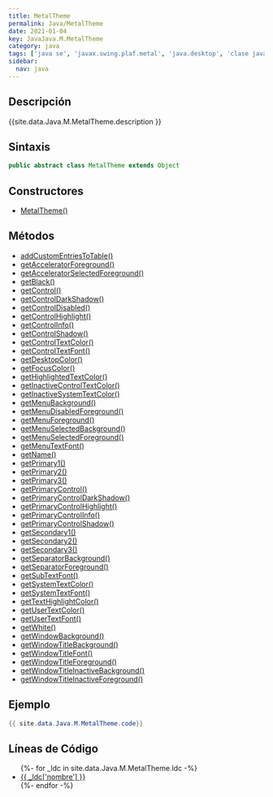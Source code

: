 ```yaml
---
title: MetalTheme
permalink: Java/MetalTheme
date: 2021-01-04
key: JavaJava.M.MetalTheme
category: java
tags: ['java se', 'javax.swing.plaf.metal', 'java.desktop', 'clase java', 'Java 1.0']
sidebar: 
  nav: java
---
```


## Descripción
{{site.data.Java.M.MetalTheme.description }}

## Sintaxis
~~~java
public abstract class MetalTheme extends Object
~~~

## Constructores
* [MetalTheme()](/Java/MetalTheme/MetalTheme/)

## Métodos
* [addCustomEntriesToTable()](/Java/MetalTheme/addCustomEntriesToTable)
* [getAcceleratorForeground()](/Java/MetalTheme/getAcceleratorForeground)
* [getAcceleratorSelectedForeground()](/Java/MetalTheme/getAcceleratorSelectedForeground)
* [getBlack()](/Java/MetalTheme/getBlack)
* [getControl()](/Java/MetalTheme/getControl)
* [getControlDarkShadow()](/Java/MetalTheme/getControlDarkShadow)
* [getControlDisabled()](/Java/MetalTheme/getControlDisabled)
* [getControlHighlight()](/Java/MetalTheme/getControlHighlight)
* [getControlInfo()](/Java/MetalTheme/getControlInfo)
* [getControlShadow()](/Java/MetalTheme/getControlShadow)
* [getControlTextColor()](/Java/MetalTheme/getControlTextColor)
* [getControlTextFont()](/Java/MetalTheme/getControlTextFont)
* [getDesktopColor()](/Java/MetalTheme/getDesktopColor)
* [getFocusColor()](/Java/MetalTheme/getFocusColor)
* [getHighlightedTextColor()](/Java/MetalTheme/getHighlightedTextColor)
* [getInactiveControlTextColor()](/Java/MetalTheme/getInactiveControlTextColor)
* [getInactiveSystemTextColor()](/Java/MetalTheme/getInactiveSystemTextColor)
* [getMenuBackground()](/Java/MetalTheme/getMenuBackground)
* [getMenuDisabledForeground()](/Java/MetalTheme/getMenuDisabledForeground)
* [getMenuForeground()](/Java/MetalTheme/getMenuForeground)
* [getMenuSelectedBackground()](/Java/MetalTheme/getMenuSelectedBackground)
* [getMenuSelectedForeground()](/Java/MetalTheme/getMenuSelectedForeground)
* [getMenuTextFont()](/Java/MetalTheme/getMenuTextFont)
* [getName()](/Java/MetalTheme/getName)
* [getPrimary1()](/Java/MetalTheme/getPrimary1)
* [getPrimary2()](/Java/MetalTheme/getPrimary2)
* [getPrimary3()](/Java/MetalTheme/getPrimary3)
* [getPrimaryControl()](/Java/MetalTheme/getPrimaryControl)
* [getPrimaryControlDarkShadow()](/Java/MetalTheme/getPrimaryControlDarkShadow)
* [getPrimaryControlHighlight()](/Java/MetalTheme/getPrimaryControlHighlight)
* [getPrimaryControlInfo()](/Java/MetalTheme/getPrimaryControlInfo)
* [getPrimaryControlShadow()](/Java/MetalTheme/getPrimaryControlShadow)
* [getSecondary1()](/Java/MetalTheme/getSecondary1)
* [getSecondary2()](/Java/MetalTheme/getSecondary2)
* [getSecondary3()](/Java/MetalTheme/getSecondary3)
* [getSeparatorBackground()](/Java/MetalTheme/getSeparatorBackground)
* [getSeparatorForeground()](/Java/MetalTheme/getSeparatorForeground)
* [getSubTextFont()](/Java/MetalTheme/getSubTextFont)
* [getSystemTextColor()](/Java/MetalTheme/getSystemTextColor)
* [getSystemTextFont()](/Java/MetalTheme/getSystemTextFont)
* [getTextHighlightColor()](/Java/MetalTheme/getTextHighlightColor)
* [getUserTextColor()](/Java/MetalTheme/getUserTextColor)
* [getUserTextFont()](/Java/MetalTheme/getUserTextFont)
* [getWhite()](/Java/MetalTheme/getWhite)
* [getWindowBackground()](/Java/MetalTheme/getWindowBackground)
* [getWindowTitleBackground()](/Java/MetalTheme/getWindowTitleBackground)
* [getWindowTitleFont()](/Java/MetalTheme/getWindowTitleFont)
* [getWindowTitleForeground()](/Java/MetalTheme/getWindowTitleForeground)
* [getWindowTitleInactiveBackground()](/Java/MetalTheme/getWindowTitleInactiveBackground)
* [getWindowTitleInactiveForeground()](/Java/MetalTheme/getWindowTitleInactiveForeground)

## Ejemplo
~~~java
{{ site.data.Java.M.MetalTheme.code}}
~~~

## Líneas de Código
<ul>
{%- for _ldc in site.data.Java.M.MetalTheme.ldc -%}
   <li>
       <a href="{{_ldc['url'] }}">{{ _ldc['nombre'] }}</a>
   </li>
{%- endfor -%}
</ul>
